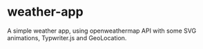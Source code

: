 # weather-app
A simple weather app, using openweathermap API with some SVG animations, Typwriter.js and GeoLocation.
